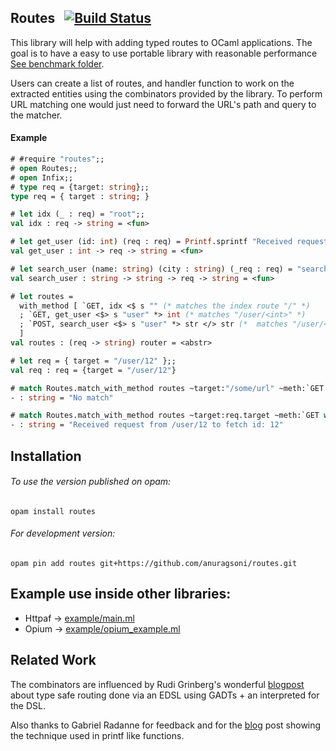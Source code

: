 ## Routes &nbsp; [![Build Status][travis-img]][travis]

[travis]: https://travis-ci.com/anuragsoni/routes/branches
[travis-img]: https://travis-ci.com/anuragsoni/routes.svg?branch=master

This library will help with adding typed routes to OCaml applications.
The goal is to have a easy to use portable library with
reasonable performance [See benchmark folder](https://github.com/anuragsoni/routes/tree/master/bench).

Users can create a list of routes, and handler function to work
on the extracted entities using the combinators provided by
the library. To perform URL matching one would just need to forward
the URL's path and query to the matcher.

#### Example

```ocaml
# #require "routes";;
# open Routes;;
# open Infix;;
# type req = {target: string};;
type req = { target : string; }

# let idx (_ : req) = "root";;
val idx : req -> string = <fun>

# let get_user (id: int) (req : req) = Printf.sprintf "Received request from %s to fetch id: %d" req.target id
val get_user : int -> req -> string = <fun>

# let search_user (name: string) (city : string) (_req : req) = "search for user";;
val search_user : string -> string -> req -> string = <fun>

# let routes =
  with_method [ `GET, idx <$ s "" (* matches the index route "/" *)
  ; `GET, get_user <$> s "user" *> int (* matches "/user/<int>" *)
  ; `POST, search_user <$> s "user" *> str </> str (*  matches "/user/<str>/<str>" *)
  ]
val routes : (req -> string) router = <abstr>

# let req = { target = "/user/12" };;
val req : req = {target = "/user/12"}

# match Routes.match_with_method routes ~target:"/some/url" ~meth:`GET with None -> "No match" | Some r -> r req;;
- : string = "No match"

# match Routes.match_with_method routes ~target:req.target ~meth:`GET with None -> "No match" | Some r -> r req;;
- : string = "Received request from /user/12 to fetch id: 12"
```

## Installation

###### To use the version published on opam:
```
opam install routes
```

###### For development version:
```
opam pin add routes git+https://github.com/anuragsoni/routes.git
```

## Example use inside other libraries:

* Httpaf -> [example/main.ml](https://github.com/anuragsoni/routes/blob/3d7d25e11be0f13d855cad4c659944c0ebb6ec52/example/main.ml)
* Opium -> [example/opium_example.ml](https://github.com/anuragsoni/routes/blob/3d7d25e11be0f13d855cad4c659944c0ebb6ec52/example/opium_example.ml)

## Related Work

The combinators are influenced by Rudi Grinberg's wonderful [blogpost](http://rgrinberg.com/posts/primitive-type-safe-routing/) about
type safe routing done via an EDSL using GADTs + an interpreted for the DSL.

Also thanks to Gabriel Radanne for feedback and for the [blog](https://drup.github.io/2016/08/02/difflists/) post showing the technique
used in printf like functions.
